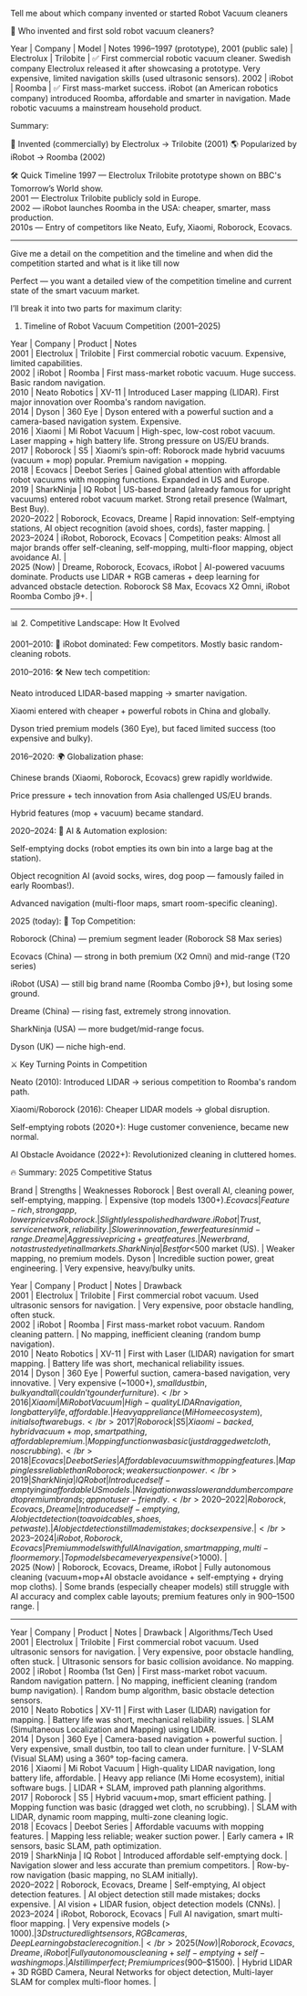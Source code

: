 
Tell me about which company invented or started Robot Vacuum cleaners

🧹 Who invented and first sold robot vacuum cleaners?

Year | Company | Model | Notes
1996–1997 (prototype), 2001 (public sale) | Electrolux | Trilobite | ✅ First commercial robotic vacuum cleaner. Swedish company Electrolux released it after showcasing a prototype. Very expensive, limited navigation skills (used ultrasonic sensors).
2002 | iRobot | Roomba | ✅ First mass-market success. iRobot (an American robotics company) introduced Roomba, affordable and smarter in navigation. Made robotic vacuums a mainstream household product.

Summary:

🥇 Invented (commercially) by Electrolux → Trilobite (2001)
🌎 Popularized by iRobot → Roomba (2002)

🛠 Quick Timeline
1997 — Electrolux Trilobite prototype shown on BBC's Tomorrow’s World show. </br>
2001 — Electrolux Trilobite publicly sold in Europe.</br>
2002 — iRobot launches Roomba in the USA: cheaper, smarter, mass production.</br>
2010s — Entry of competitors like Neato, Eufy, Xiaomi, Roborock, Ecovacs.</br>

---

Give me a detail on the competition and the timeline and when did the competition started and what  is it like till now

Perfect — you want a detailed view of the competition timeline and current state of the smart vacuum market.

I’ll break it into two parts for maximum clarity:

1. Timeline of Robot Vacuum Competition (2001–2025)

Year | Company | Product | Notes</br>
2001 | Electrolux | Trilobite | First commercial robotic vacuum. Expensive, limited capabilities.</br>
2002 | iRobot | Roomba | First mass-market robotic vacuum. Huge success. Basic random navigation.</br>
2010 | Neato Robotics | XV-11 | Introduced Laser mapping (LIDAR). First major innovation over Roomba's random navigation.</br>
2014 | Dyson | 360 Eye | Dyson entered with a powerful suction and a camera-based navigation system. Expensive.</br>
2016 | Xiaomi | Mi Robot Vacuum | High-spec, low-cost robot vacuum. Laser mapping + high battery life. Strong pressure on US/EU brands.</br>
2017 | Roborock | S5 | Xiaomi’s spin-off: Roborock made hybrid vacuums (vacuum + mop) popular. Premium navigation + mopping.</br>
2018 | Ecovacs | Deebot Series | Gained global attention with affordable robot vacuums with mopping functions. Expanded in US and Europe.</br>
2019 | SharkNinja | IQ Robot | US-based brand (already famous for upright vacuums) entered robot vacuum market. Strong retail presence (Walmart, Best Buy).</br>
2020–2022 | Roborock, Ecovacs, Dreame | Rapid innovation: Self-emptying stations, AI object recognition (avoid shoes, cords), faster mapping. | </br>
2023–2024 | iRobot, Roborock, Ecovacs | Competition peaks: Almost all major brands offer self-cleaning, self-mopping, multi-floor mapping, object avoidance AI. | </br>
2025 (Now) | Dreame, Roborock, Ecovacs, iRobot | AI-powered vacuums dominate. Products use LIDAR + RGB cameras + deep learning for advanced obstacle detection. Roborock S8 Max, Ecovacs X2 Omni, iRobot Roomba Combo j9+. | 

---

📊 2. Competitive Landscape: How It Evolved

2001–2010:
🧹 iRobot dominated: Few competitors. Mostly basic random-cleaning robots.

2010–2016:
🛠 New tech competition:

Neato introduced LIDAR-based mapping → smarter navigation.

Xiaomi entered with cheaper + powerful robots in China and globally.

Dyson tried premium models (360 Eye), but faced limited success (too expensive and bulky).

2016–2020:
🌍 Globalization phase:

Chinese brands (Xiaomi, Roborock, Ecovacs) grew rapidly worldwide.

Price pressure + tech innovation from Asia challenged US/EU brands.

Hybrid features (mop + vacuum) became standard.

2020–2024:
🧠 AI & Automation explosion:

Self-emptying docks (robot empties its own bin into a large bag at the station).

Object recognition AI (avoid socks, wires, dog poop — famously failed in early Roombas!).

Advanced navigation (multi-floor maps, smart room-specific cleaning).

2025 (today):
🤖 Top Competition:

Roborock (China) — premium segment leader (Roborock S8 Max series)

Ecovacs (China) — strong in both premium (X2 Omni) and mid-range (T20 series)

iRobot (USA) — still big brand name (Roomba Combo j9+), but losing some ground.

Dreame (China) — rising fast, extremely strong innovation.

SharkNinja (USA) — more budget/mid-range focus.

Dyson (UK) — niche high-end.

⚔️ Key Turning Points in Competition

Neato (2010): Introduced LIDAR → serious competition to Roomba's random path.

Xiaomi/Roborock (2016): Cheaper LIDAR models → global disruption.

Self-emptying robots (2020+): Huge customer convenience, became new normal.

AI Obstacle Avoidance (2022+): Revolutionized cleaning in cluttered homes.

🔥 Summary: 2025 Competitive Status

Brand | Strengths | Weaknesses
Roborock | Best overall AI, cleaning power, self-emptying, mapping. | Expensive (top models $1300+).
Ecovacs | Feature-rich, strong app, lower price vs Roborock. | Slightly less polished hardware.
iRobot | Trust, service network, reliability. | Slower innovation, fewer features in mid-range.
Dreame | Aggressive pricing + great features. | Newer brand, not as trusted yet in all markets.
SharkNinja | Best for <$500 market (US). | Weaker mapping, no premium models.
Dyson | Incredible suction power, great engineering. | Very expensive, heavy/bulky units.


Year | Company | Product | Notes | Drawback</br>
2001 | Electrolux | Trilobite | First commercial robot vacuum. Used ultrasonic sensors for navigation. | Very expensive, poor obstacle handling, often stuck.</br>
2002 | iRobot | Roomba | First mass-market robot vacuum. Random cleaning pattern. | No mapping, inefficient cleaning (random bump navigation).</br>
2010 | Neato Robotics | XV-11 | First with Laser (LIDAR) navigation for smart mapping. | Battery life was short, mechanical reliability issues.</br>
2014 | Dyson | 360 Eye | Powerful suction, camera-based navigation, very innovative. | Very expensive (~$1000+), small dustbin, bulky and tall (couldn’t go under furniture).</br>
2016 | Xiaomi | Mi Robot Vacuum | High-quality LIDAR navigation, long battery life, affordable. | Heavy app reliance (Mi Home ecosystem), initial software bugs.</br>
2017 | Roborock | S5 | Xiaomi-backed, hybrid vacuum+mop, smart pathing, affordable premium. | Mopping function was basic (just dragged wet cloth, no scrubbing).</br>
2018 | Ecovacs | Deebot Series | Affordable vacuums with mopping features. | Mapping less reliable than Roborock; weaker suction power.</br>
2019 | SharkNinja | IQ Robot | Introduced self-emptying in affordable US models. | Navigation was slower and dumber compared to premium brands; app not user-friendly.</br>
2020–2022 | Roborock, Ecovacs, Dreame | Introduced self-emptying, AI object detection (to avoid cables, shoes, pet waste). | AI object detection still made mistakes; docks expensive. | </br>
2023–2024 | iRobot, Roborock, Ecovacs | Premium models with full AI navigation, smart mapping, multi-floor memory. | Top models became very expensive (>$1000). | </br>
2025 (Now) | Roborock, Ecovacs, Dreame, iRobot | Fully autonomous cleaning (vacuum+mop+AI obstacle avoidance + self-emptying + drying mop cloths). | Some brands (especially cheaper models) still struggle with AI accuracy and complex cable layouts; premium features only in $900–$1500 range. | 

---

Year | Company | Product | Notes | Drawback | Algorithms/Tech Used </br>
2001 | Electrolux | Trilobite | First commercial robot vacuum. Used ultrasonic sensors for navigation. | Very expensive, poor obstacle handling, often stuck. | Ultrasonic sensors for basic collision avoidance. No mapping.</br>
2002 | iRobot | Roomba (1st Gen) | First mass-market robot vacuum. Random navigation pattern. | No mapping, inefficient cleaning (random bump navigation). | Random bump algorithm, basic obstacle detection sensors.</br>
2010 | Neato Robotics | XV-11 | First with Laser (LIDAR) navigation for mapping. | Battery life was short, mechanical reliability issues. | SLAM (Simultaneous Localization and Mapping) using LIDAR.</br>
2014 | Dyson | 360 Eye | Camera-based navigation + powerful suction. | Very expensive, small dustbin, too tall to clean under furniture. | V-SLAM (Visual SLAM) using a 360° top-facing camera.</br>
2016 | Xiaomi | Mi Robot Vacuum | High-quality LIDAR navigation, long battery life, affordable. | Heavy app reliance (Mi Home ecosystem), initial software bugs. | LIDAR + SLAM, improved path planning algorithms.</br>
2017 | Roborock | S5 | Hybrid vacuum+mop, smart efficient pathing. | Mopping function was basic (dragged wet cloth, no scrubbing). | SLAM with LIDAR, dynamic room mapping, multi-zone cleaning logic.</br>
2018 | Ecovacs | Deebot Series | Affordable vacuums with mopping features. | Mapping less reliable; weaker suction power. | Early camera + IR sensors, basic SLAM, path optimization.</br>
2019 | SharkNinja | IQ Robot | Introduced affordable self-emptying dock. | Navigation slower and less accurate than premium competitors. | Row-by-row navigation (basic mapping, no SLAM initially).</br>
2020–2022 | Roborock, Ecovacs, Dreame | Self-emptying, AI object detection features. | AI object detection still made mistakes; docks expensive. | AI vision + LIDAR fusion, object detection models (CNNs). | </br>
2023–2024 | iRobot, Roborock, Ecovacs | Full AI navigation, smart multi-floor mapping. | Very expensive models (> $1000). | 3D structured light sensors, RGB cameras, Deep Learning obstacle recognition. | </br>
2025 (Now) | Roborock, Ecovacs, Dreame, iRobot | Fully autonomous cleaning + self-emptying + self-washing mops. | AI still imperfect; Premium prices ($900–$1500). | Hybrid LIDAR + 3D RGBD Camera, Neural Networks for object detection, Multi-layer SLAM for complex multi-floor homes. | </br>
